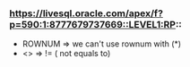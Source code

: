 ### https://livesql.oracle.com/apex/f?p=590:1:8777679737669::LEVEL1:RP::
- ROWNUM => we can't use rownum with (*)
- <> => != ( not equals to)
